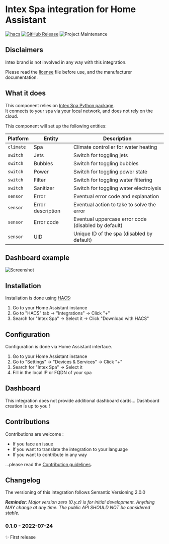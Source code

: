 # Intex Spa integration for Home Assistant

[![hacs][hacsbadge]][hacs]
[![GitHub Release][releases-shield]][releases]
![Project Maintenance][maintenance-shield]

## Disclaimers
Intex brand is not involved in any way with this integration.

Please read the [license] file before use, and the manufacturer documentation.

## What it does
This component relies on [Intex Spa Python package][intex_spa_package].\
It connects to your spa via your local network, and does not rely on the cloud.

This component will set up the following entities:

Platform | Entity | Description
-- | -- | --
`climate` | Spa | Climate controller for water heating
`switch` | Jets | Switch for toggling jets
`switch` | Bubbles | Switch for toggling bubbles
`switch` | Power | Switch for toggling power state
`switch` | Filter | Switch for toggling water filtering
`switch` | Sanitizer | Switch for toggling water electrolysis
`sensor` | Error | Eventual error code and explanation
`sensor` | Error description | Eventual action to take to solve the error
`sensor` | Error code | Eventual uppercase error code (disabled by default)
`sensor` | UID | Unique ID of the spa (disabled by default)

## Dashboard example

![Screenshot][screenshot_img]

## Installation

Installation is done using [HACS][hacs]:

1. Go to your Home Assistant instance
1. Go to "HACS" tab -> "Integrations" -> Click "+"
1. Search for "Intex Spa" -> Select it -> Click "Download with HACS"

## Configuration

Configuration is done via Home Assistant interface.

1. Go to your Home Assistant instance
1. Go to "Settings" -> "Devices & Services" -> Click "+"
1. Search for "Intex Spa" -> Select it
1. Fill in the local IP or FQDN of your spa

## Dashboard

This integration does not provide additional dashboard cards... Dashboard creation is up to you !

## Contributions

Contributions are welcome :
* If you face an issue
* If you want to translate the integration to your language
* If you want to contribute in any way

...please read the [Contribution guidelines](CONTRIBUTING.md).

## Changelog

The versioning of this integration follows Semantic Versioning 2.0.0

***Reminder**: Major version zero (0.y.z) is for initial development. Anything MAY change at any time. The public API SHOULD NOT be considered stable.*

### 0.1.0 - 2022-07-24

✨ First release

<!-- Links -->

[license]: LICENSE
[intex_spa_package]: https://github.com/mathieu-mp/intex-spa
[hacs]: https://hacs.xyz/
[hacsbadge]: https://img.shields.io/badge/HACS-Custom-41BDF5.svg
[screenshot_img]: https://raw.githubusercontent.com/mathieu-mp/homeassistant-intex-spa/main/screenshot_fr.png
[maintenance-shield]: https://img.shields.io/maintenance/yes/2022.svg
[releases-shield]: https://img.shields.io/github/release/mathieu-mp/homeassistant-intex-spa.svg
[releases]: https://github.com/mathieu-mp/homeassistant-intex-spa/releases
